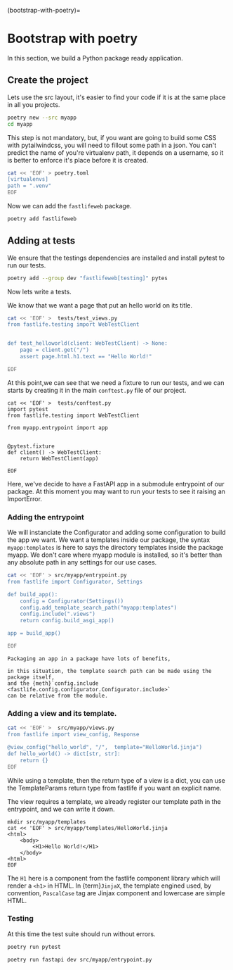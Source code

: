 (bootstrap-with-poetry)=
# Bootstrap with poetry

In this section, we build a Python package ready application.


## Create the project

Lets use the src layout, it's easier to find your code if it is at the same place
in all you projects.

```bash
poetry new --src myapp
cd myapp
```

This step is not mandatory, but, if you want are going to build some CSS with
pytailwindcss, you will need to fillout some path in a json.
You can't predict the name of you're virtualenv path, it depends on a username,
so it is better to enforce it's place before it is created.

```bash
cat << 'EOF' > poetry.toml
[virtualenvs]
path = ".venv"
EOF
```

Now we can add the `fastlifeweb` package.

```bash
poetry add fastlifeweb
```


## Adding at tests

We ensure that the testings dependencies are installed and install pytest
to run our tests.

```bash
poetry add --group dev "fastlifeweb[testing]" pytes
```

Now lets write a tests.

We know that we want a page that put an hello world on its title.

```bash
cat << 'EOF' >  tests/test_views.py
from fastlife.testing import WebTestClient


def test_helloworld(client: WebTestClient) -> None:
    page = client.get("/")
    assert page.html.h1.text == "Hello World!"

EOF
```

At this point,we can see that we need a fixture to run our tests, and
we can starts by creating it in the main `conftest.py`
file of our project.

```
cat << 'EOF' >  tests/conftest.py
import pytest
from fastlife.testing import WebTestClient

from myapp.entrypoint import app


@pytest.fixture
def client() -> WebTestClient:
    return WebTestClient(app)

EOF
```

Here, we've decide to have a FastAPI app in a submodule entrypoint of our package.
At this moment you may want to run your tests to see it raising an ImportError.

### Adding the entrypoint

We will instanciate the Configurator and adding some configuration to build
the app we want.
We want a templates inside our package, the syntax `myapp:templates` is
here to says the directory templates inside the package myapp. We don't
care where myapp module is installed, so it's better than any absolute path
in any settings for our use cases.


```bash
cat << 'EOF' > src/myapp/entrypoint.py
from fastlife import Configurator, Settings

def build_app():
    config = Configurator(Settings())
    config.add_template_search_path("myapp:templates")
    config.include(".views")
    return config.build_asgi_app()

app = build_app()

EOF
```

```{tip}
Packaging an app in a package have lots of benefits,

in this situation, the template search path can be made using the package itself,
and the {meth}`config.include <fastlife.config.configurator.Configurator.include>`
can be relative from the module.
```

### Adding a view and its template.

```bash
cat << 'EOF' >  src/myapp/views.py
from fastlife import view_config, Response

@view_config("hello_world", "/",  template="HelloWorld.jinja")
def hello_world() -> dict[str, str]:
    return {}
EOF
```

While using a template, then the return type of a view is a dict,
you can use the TemplateParams return type from fastlife if you want
an explicit name.


The view requires a template, we already register our template path
in the entrypoint, and we can write it down.

```
mkdir src/myapp/templates
cat << 'EOF' > src/myapp/templates/HelloWorld.jinja
<html>
    <body>
        <H1>Hello World!</H1>
    </body>
<html>
EOF
```

The `H1` here is a component from the fastlife component library which
will render a `<h1>` in HTML. In {term}`JinjaX`, the template engined used,
by convention, `PascalCase` tag are Jinjax component and lowercase are simple HTML.


### Testing

At this time the test suite should run without errors.
```bash
poetry run pytest
```

```bash
poetry run fastapi dev src/myapp/entrypoint.py
```
